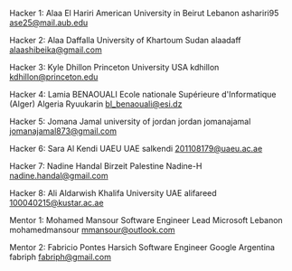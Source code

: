Hacker 1:
Alaa El Hariri
American University in Beirut
Lebanon
ashariri95
ase25@mail.aub.edu

Hacker 2:
Alaa Daffalla
University of Khartoum
Sudan
alaadaff
alaashibeika@gmail.com

Hacker 3:
Kyle Dhillon
Princeton University
USA
kdhillon
kdhillon@princeton.edu

Hacker 4:
Lamia BENAOUALI
Ecole nationale Supérieure d'Informatique (Alger)
Algeria
Ryuukarin
bl_benaouali@esi.dz

Hacker 5:
Jomana Jamal
university of jordan
jordan
jomanajamal
jomanajamal873@gmail.com

Hacker 6:
Sara Al Kendi
UAEU
UAE
salkendi
201108179@uaeu.ac.ae

Hacker 7:
Nadine Handal
Birzeit
Palestine
Nadine-H
nadine.handal@gmail.com

Hacker 8:
Ali Aldarwish
Khalifa University
UAE
alifareed
100040215@kustar.ac.ae

Mentor 1:
Mohamed Mansour
Software Engineer Lead
Microsoft
Lebanon
mohamedmansour
mmansour@outlook.com

Mentor 2:
Fabricio Pontes Harsich
Software Engineer
Google
Argentina
fabriph
fabriph@gmail.com
